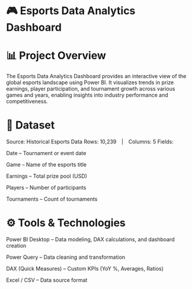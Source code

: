 # 🎮 Esports Data Analytics Dashboard
# 📊 Project Overview

The Esports Data Analytics Dashboard provides an interactive view of the global esports landscape using Power BI.
It visualizes trends in prize earnings, player participation, and tournament growth across various games and years, enabling insights into industry performance and competitiveness.

# 🧩 Dataset
Source: Historical Esports Data
Rows: 10,239 | Columns: 5
Fields:

Date – Tournament or event date

Game – Name of the esports title

Earnings – Total prize pool (USD)

Players – Number of participants

Tournaments – Count of tournaments

# ⚙️ Tools & Technologies
Power BI Desktop – Data modeling, DAX calculations, and dashboard creation

Power Query – Data cleaning and transformation

DAX (Quick Measures) – Custom KPIs (YoY %, Averages, Ratios)

Excel / CSV – Data source format
